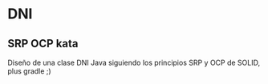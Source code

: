 # DNI
## SRP OCP kata
Diseño de una clase DNI Java siguiendo los principios SRP y OCP de SOLID, plus gradle ;)